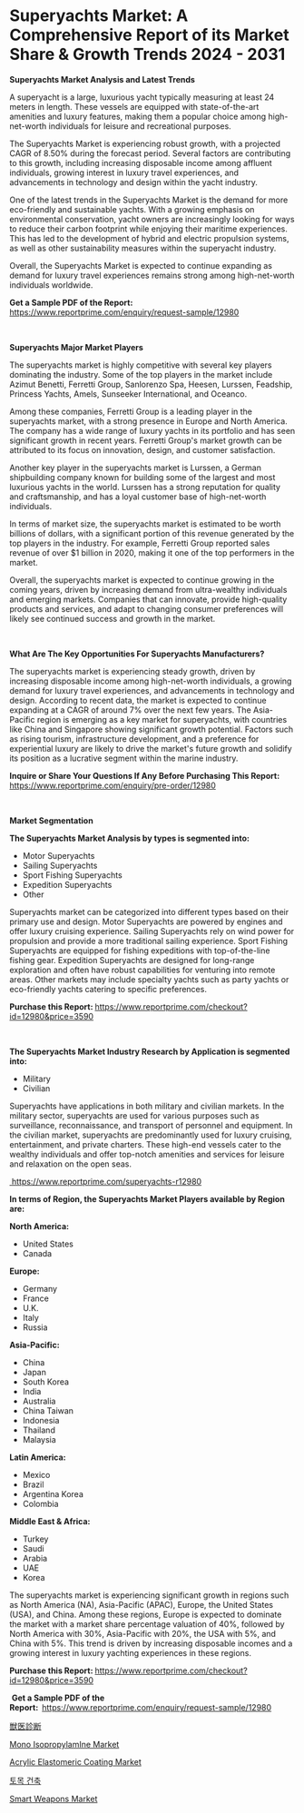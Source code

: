 <p><h1>Superyachts Market: A Comprehensive Report of its Market Share & Growth Trends 2024 - 2031</h1></p><p><strong>Superyachts Market Analysis and Latest Trends</strong></p>
<p><p>A superyacht is a large, luxurious yacht typically measuring at least 24 meters in length. These vessels are equipped with state-of-the-art amenities and luxury features, making them a popular choice among high-net-worth individuals for leisure and recreational purposes.</p><p>The Superyachts Market is experiencing robust growth, with a projected CAGR of 8.50% during the forecast period. Several factors are contributing to this growth, including increasing disposable income among affluent individuals, growing interest in luxury travel experiences, and advancements in technology and design within the yacht industry.</p><p>One of the latest trends in the Superyachts Market is the demand for more eco-friendly and sustainable yachts. With a growing emphasis on environmental conservation, yacht owners are increasingly looking for ways to reduce their carbon footprint while enjoying their maritime experiences. This has led to the development of hybrid and electric propulsion systems, as well as other sustainability measures within the superyacht industry.</p><p>Overall, the Superyachts Market is expected to continue expanding as demand for luxury travel experiences remains strong among high-net-worth individuals worldwide.</p></p>
<p><strong>Get a Sample PDF of the Report:&nbsp;</strong> <a href="https://www.reportprime.com/enquiry/request-sample/12980">https://www.reportprime.com/enquiry/request-sample/12980</a></p>
<p>&nbsp;</p>
<p><strong>Superyachts Major Market Players</strong></p>
<p><p>The superyachts market is highly competitive with several key players dominating the industry. Some of the top players in the market include Azimut Benetti, Ferretti Group, Sanlorenzo Spa, Heesen, Lurssen, Feadship, Princess Yachts, Amels, Sunseeker International, and Oceanco.</p><p>Among these companies, Ferretti Group is a leading player in the superyachts market, with a strong presence in Europe and North America. The company has a wide range of luxury yachts in its portfolio and has seen significant growth in recent years. Ferretti Group's market growth can be attributed to its focus on innovation, design, and customer satisfaction.</p><p>Another key player in the superyachts market is Lurssen, a German shipbuilding company known for building some of the largest and most luxurious yachts in the world. Lurssen has a strong reputation for quality and craftsmanship, and has a loyal customer base of high-net-worth individuals.</p><p>In terms of market size, the superyachts market is estimated to be worth billions of dollars, with a significant portion of this revenue generated by the top players in the industry. For example, Ferretti Group reported sales revenue of over $1 billion in 2020, making it one of the top performers in the market.</p><p>Overall, the superyachts market is expected to continue growing in the coming years, driven by increasing demand from ultra-wealthy individuals and emerging markets. Companies that can innovate, provide high-quality products and services, and adapt to changing consumer preferences will likely see continued success and growth in the market.</p></p>
<p>&nbsp;</p>
<p><strong>What Are The Key Opportunities For Superyachts Manufacturers?</strong></p>
<p><p>The superyachts market is experiencing steady growth, driven by increasing disposable income among high-net-worth individuals, a growing demand for luxury travel experiences, and advancements in technology and design. According to recent data, the market is expected to continue expanding at a CAGR of around 7% over the next few years. The Asia-Pacific region is emerging as a key market for superyachts, with countries like China and Singapore showing significant growth potential. Factors such as rising tourism, infrastructure development, and a preference for experiential luxury are likely to drive the market's future growth and solidify its position as a lucrative segment within the marine industry.</p></p>
<p><strong>Inquire or Share Your Questions If Any Before Purchasing This Report:</strong> <a href="https://www.reportprime.com/enquiry/pre-order/12980">https://www.reportprime.com/enquiry/pre-order/12980</a></p>
<p>&nbsp;</p>
<p><strong>Market Segmentation</strong></p>
<p><strong>The Superyachts Market Analysis by types is segmented into:</strong></p>
<p><ul><li>Motor Superyachts</li><li>Sailing Superyachts</li><li>Sport Fishing Superyachts</li><li>Expedition Superyachts</li><li>Other</li></ul></p>
<p><p>Superyachts market can be categorized into different types based on their primary use and design. Motor Superyachts are powered by engines and offer luxury cruising experience. Sailing Superyachts rely on wind power for propulsion and provide a more traditional sailing experience. Sport Fishing Superyachts are equipped for fishing expeditions with top-of-the-line fishing gear. Expedition Superyachts are designed for long-range exploration and often have robust capabilities for venturing into remote areas. Other markets may include specialty yachts such as party yachts or eco-friendly yachts catering to specific preferences.</p></p>
<p><strong>Purchase this Report:&nbsp;</strong><a href="https://www.reportprime.com/checkout?id=12980&price=3590">https://www.reportprime.com/checkout?id=12980&price=3590</a></p>
<p>&nbsp;</p>
<p><strong>The Superyachts Market Industry Research by Application is segmented into:</strong></p>
<p><ul><li>Military</li><li>Civilian</li></ul></p>
<p><p>Superyachts have applications in both military and civilian markets. In the military sector, superyachts are used for various purposes such as surveillance, reconnaissance, and transport of personnel and equipment. In the civilian market, superyachts are predominantly used for luxury cruising, entertainment, and private charters. These high-end vessels cater to the wealthy individuals and offer top-notch amenities and services for leisure and relaxation on the open seas.</p></p>
<p><a href="https://www.reportprime.com/superyachts-r12980">&nbsp;https://www.reportprime.com/superyachts-r12980</a></p>
<p><strong>In terms of Region, the Superyachts Market Players available by Region are:</strong></p>
<p>
    <p> <strong> North America: </strong>
        <ul>
            <li>United States</li>
            <li>Canada</li>
        </ul>
        </p> 
    <p> <strong> Europe: </strong>
        <ul>
            <li>Germany</li>
            <li>France</li>
            <li>U.K.</li>
            <li>Italy</li>
            <li>Russia</li>
        </ul>
        </p> 
    <p> <strong> Asia-Pacific: </strong>
        <ul>
            <li>China</li>
            <li>Japan</li>
            <li>South Korea</li>
            <li>India</li>
            <li>Australia</li>
            <li>China Taiwan</li>
            <li>Indonesia</li>
            <li>Thailand</li>
            <li>Malaysia</li>
        </ul>
        </p> 
    <p> <strong> Latin America: </strong>
        <ul>
            <li>Mexico</li>
            <li>Brazil</li>
            <li>Argentina Korea</li>
            <li>Colombia</li>
        </ul>
        </p> 
    <p> <strong> Middle East & Africa: </strong>
        <ul>
            <li>Turkey</li>
            <li>Saudi</li>
            <li>Arabia</li>
            <li>UAE</li>
            <li>Korea</li>
        </ul>
    </p>
    </p>
<p><p>The superyachts market is experiencing significant growth in regions such as North America (NA), Asia-Pacific (APAC), Europe, the United States (USA), and China. Among these regions, Europe is expected to dominate the market with a market share percentage valuation of 40%, followed by North America with 30%, Asia-Pacific with 20%, the USA with 5%, and China with 5%. This trend is driven by increasing disposable incomes and a growing interest in luxury yachting experiences in these regions.</p></p>
<p><strong>Purchase this Report: </strong><a href="https://www.reportprime.com/checkout?id=12980&price=3590">https://www.reportprime.com/checkout?id=12980&price=3590</a></p>
<p>&nbsp;<strong>Get a Sample PDF of the Report:&nbsp;&nbsp;</strong><a href="https://www.reportprime.com/enquiry/request-sample/12980">https://www.reportprime.com/enquiry/request-sample/12980</a></p>
<p><strong></strong></p>
<p><p><a href="https://github.com/xnljig2898992/Market-Research-Report-List-1/blob/main/563961520744.md">獣医診断</a></p><p><a href="https://issuu.com/reportprime-2/docs/mono-isopropylamine-market-size-2030.pptx">Mono IsopropylamIne Market</a></p><p><a href="https://issuu.com/reportprime-2/docs/acrylic-elastomeric-coating-market-size-2030.pptx">Acrylic Elastomeric Coating Market</a></p><p><a href="https://github.com/trmesnao7959541/Market-Research-Report-List-1/blob/main/223509019193.md">토목 건축</a></p><p><a href="https://github.com/sonuprakash1/Market-Research-Report-List-2/blob/main/smart-weapons-market.md">Smart Weapons Market</a></p></p>